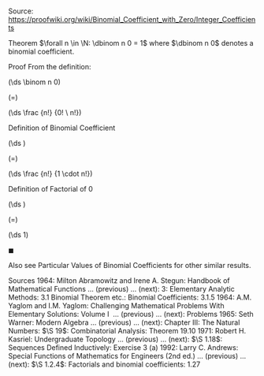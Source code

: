 # 

Source: https://proofwiki.org/wiki/Binomial_Coefficient_with_Zero/Integer_Coefficients



Theorem
$\forall n \in \N: \dbinom n 0 = 1$
where $\dbinom n 0$ denotes a binomial coefficient.


Proof
From the definition:














\(\ds \binom n 0\)

\(=\)







\(\ds \frac {n!} {0! \ n!}\)





Definition of Binomial Coefficient














\(\ds \)

\(=\)







\(\ds \frac {n!} {1 \cdot n!}\)





Definition of Factorial of $0$














\(\ds \)

\(=\)







\(\ds 1\)









$\blacksquare$


Also see
Particular Values of Binomial Coefficients for other similar results.


Sources
1964: Milton Abramowitz and Irene A. Stegun: Handbook of Mathematical Functions ... (previous) ... (next): $3$: Elementary Analytic Methods: $3.1$ Binomial Theorem etc.: Binomial Coefficients: $3.1.5$
1964: A.M. Yaglom and I.M. Yaglom: Challenging Mathematical Problems With Elementary Solutions: Volume $\text { I }$ ... (previous) ... (next): Problems
1965: Seth Warner: Modern Algebra ... (previous) ... (next): Chapter $\text {III}$: The Natural Numbers: $\S 19$: Combinatorial Analysis: Theorem $19.10$
1971: Robert H. Kasriel: Undergraduate Topology ... (previous) ... (next): $\S 1.18$: Sequences Defined Inductively: Exercise $3 \ \text{(a)}$
1992: Larry C. Andrews: Special Functions of Mathematics for Engineers (2nd ed.) ... (previous) ... (next): $\S 1.2.4$: Factorials and binomial coefficients: $1.27$




